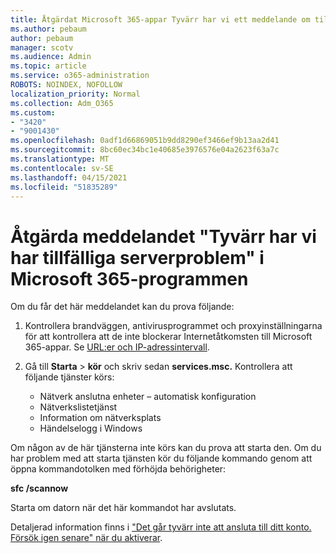 ```yaml
---
title: Åtgärdat Microsoft 365-appar Tyvärr har vi ett meddelande om tillfälliga serverproblem
ms.author: pebaum
author: pebaum
manager: scotv
ms.audience: Admin
ms.topic: article
ms.service: o365-administration
ROBOTS: NOINDEX, NOFOLLOW
localization_priority: Normal
ms.collection: Adm_O365
ms.custom:
- "3420"
- "9001430"
ms.openlocfilehash: 0adf1d66869051b9dd8290ef3466ef9b13aa2d41
ms.sourcegitcommit: 8bc60ec34bc1e40685e3976576e04a2623f63a7c
ms.translationtype: MT
ms.contentlocale: sv-SE
ms.lasthandoff: 04/15/2021
ms.locfileid: "51835289"
---
```

# <a name="fixing-the-microsoft-365-apps-sorry-we-are-having-temporary-server-issues-message"></a>Åtgärda meddelandet "Tyvärr har vi har tillfälliga serverproblem" i Microsoft 365-programmen

Om du får det här meddelandet kan du prova följande:

1. Kontrollera brandväggen, antivirusprogrammet och proxyinställningarna för att kontrollera att de inte blockerar Internetåtkomsten till Microsoft 365-appar. Se [URL:er och IP-adressintervall](https://docs.microsoft.com/office365/enterprise/urls-and-ip-address-ranges).

2. Gå till **Starta**  >  **kör** och skriv sedan **services.msc.** Kontrollera att följande tjänster körs:
    - Nätverk anslutna enheter – automatisk konfiguration
    - Nätverkslistetjänst
    - Information om nätverksplats
    - Händelselogg i Windows

Om någon av de här tjänsterna inte körs kan du prova att starta den. Om du har problem med att starta tjänsten kör du följande kommando genom att öppna kommandotolken med förhöjda behörigheter:

**sfc /scannow**

Starta om datorn när det här kommandot har avslutats.

Detaljerad information finns i ["Det går tyvärr inte att ansluta till ditt konto. Försök igen senare" när du aktiverar](https://docs.microsoft.com/office/troubleshoot/activation-installation/issue-when-activate-office-from-office-365).